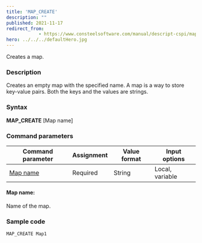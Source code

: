 ```yaml
---
title: 'MAP_CREATE'
description: ""
published: 2021-11-17
redirect_from: 
            - https://www.consteelsoftware.com/manual/descript-cspi/map_create/
hero: ../../../defaultHero.jpg
---
```


Creates a map.

### Description

Creates an empty map with the specified name. A map is a way to store key-value pairs. Both the keys and the values are strings.

### Syntax

**MAP_CREATE** [Map name]  

### Command parameters

| **Command parameter** | **Assignment** | **Value format** | **Input options** |
| --------------------- | -------------- | ---------------- | ----------------- |
| [Map name](#map-name) | Required       | String           | Local, variable   |

#### Map name:
Name of the map.

### Sample code
```
MAP_CREATE Map1
```
